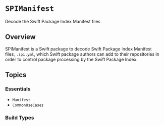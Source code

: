 # ``SPIManifest``

Decode the Swift Package Index Manifest files.

## Overview

SPIManifest is a Swift package to decode Swift Package Index Manifest files, `.spi.yml`, which Swift package authors can add to their repositories in order to control package processing by the Swift Package Index.

## Topics

### Essentials

- ``Manifest``
- ``CommonUseCases``

### Build Types

